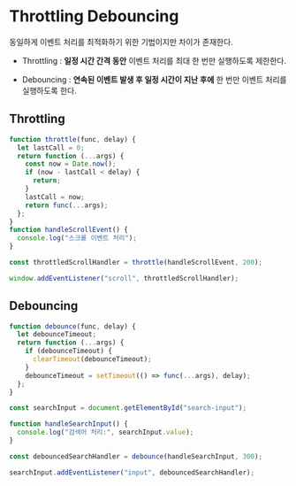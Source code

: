 # Throttling Debouncing

동일하게 이벤트 처리를 최적화하기 위한 기법이지만 차이가 존재한다.

- Throttling : **일정 시간 간격 동안** 이벤트 처리를 최대 한 번만 실행하도록 제한한다.

- Debouncing : **연속된 이벤트 발생 후 일정 시간이 지난 후에** 한 번만 이벤트 처리를 실행하도록 한다.

## Throttling

```js
function throttle(func, delay) {
  let lastCall = 0;
  return function (...args) {
    const now = Date.now();
    if (now - lastCall < delay) {
      return;
    }
    lastCall = now;
    return func(...args);
  };
}
function handleScrollEvent() {
  console.log("스크롤 이벤트 처리");
}

const throttledScrollHandler = throttle(handleScrollEvent, 200);

window.addEventListener("scroll", throttledScrollHandler);
```

## Debouncing

```js
function debounce(func, delay) {
  let debounceTimeout;
  return function (...args) {
    if (debounceTimeout) {
      clearTimeout(debounceTimeout);
    }
    debounceTimeout = setTimeout(() => func(...args), delay);
  };
}

const searchInput = document.getElementById("search-input");

function handleSearchInput() {
  console.log("검색어 처리:", searchInput.value);
}

const debouncedSearchHandler = debounce(handleSearchInput, 300);

searchInput.addEventListener("input", debouncedSearchHandler);
```
